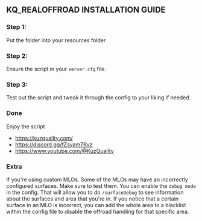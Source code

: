 ## KQ_REALOFFROAD INSTALLATION GUIDE

### Step 1:
Put the folder into your resources folder

### Step 2:
Ensure the script in your `server.cfg` file.

### Step 3: 
Test out the script and tweak it through the config to your liking if needed.


### Done
Enjoy the script


- https://kuzquality.com/
- https://discord.gg/fZsyam7Rvz
- https://www.youtube.com/@KuzQuality

### Extra
If you're using custom MLOs. Some of the MLOs may have an incorrectly
configured surfaces. Make sure to test them. You can enable the `debug mode` in the config.
That will allow you to do `/surfaceDebug` to see information about the surfaces and area that you're in.
If you notice that a certain surface in an MLO is incorrect, you can add the whole area to a
blacklist within the config file to disable the offroad handling for that specific area.